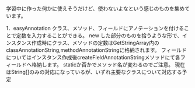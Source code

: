 学習中に作った何かに使えそうだけど、使わないよなという感じのものを集めています。

1．easyAnnotation
   クラス、メソッド、フィールドにアノテーションを付けることで定数を入力することができる。
   new した部分のものを拾うような形で、インスタンス作成時にクラス、メソッドの定数はGetStringArray内の
   classAnnotationString,methodAnnotationStringに格納されます。
   フィールドについてはインスタンス作成後createFieldAnnotationStringメソッドにて各フィールドへ格納します。
   staticか否かでメソッド名が変わるのでご注意。
   現在はString[]のみの対応になっているが、いずれ主要なクラスについて対応する予定